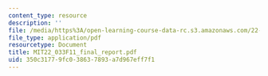 ```yaml
---
content_type: resource
description: ''
file: /media/https%3A/open-learning-course-data-rc.s3.amazonaws.com/22-033-nuclear-systems-design-project-fall-2011/350c31779fc038637893a7d967eff7f1_MIT22_033F11_final_report.pdf
file_type: application/pdf
resourcetype: Document
title: MIT22_033F11_final_report.pdf
uid: 350c3177-9fc0-3863-7893-a7d967eff7f1
---
```

